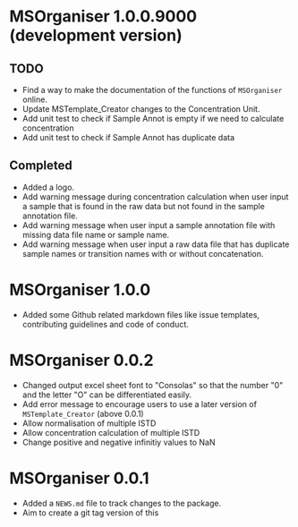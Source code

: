 # MSOrganiser 1.0.0.9000 (development version)

## TODO

* Find a way to make the documentation of the functions of `MSOrganiser` online.
* Update MSTemplate_Creator changes to the Concentration Unit.
* Add unit test to check if Sample Annot is empty if we need to calculate concentration
* Add unit test to check if Sample Annot has duplicate data

## Completed

* Added a logo.
* Add warning message during concentration calculation when user input a sample that is found in the raw data but not found in the sample annotation file.
* Add warning message when user input a sample annotation file with missing data file name or sample name.
* Add warning message when user input a raw data file that has duplicate sample names or transition names with or without concatenation.

# MSOrganiser 1.0.0

* Added some Github related markdown files like issue templates, contributing guidelines and code of conduct.

# MSOrganiser 0.0.2

* Changed output excel sheet font to "Consolas" so that the number "0" and the letter "O" can be differentiated easily.
* Add error message to encourage users to use a later version of `MSTemplate_Creator` (above 0.0.1)
* Allow normalisation of multiple ISTD
* Allow concentration calculation of multiple ISTD
* Change positive and negative infinitiy values to NaN

# MSOrganiser 0.0.1

* Added a `NEWS.md` file to track changes to the package.
* Aim to create a git tag version of this
